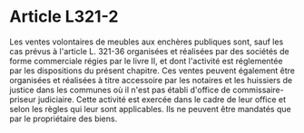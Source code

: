 # Article L321-2

Les ventes volontaires de meubles aux enchères publiques sont, sauf les cas prévus à l'article L. 321-36 organisées et réalisées par des sociétés de forme commerciale régies par le livre II, et dont l'activité est réglementée par les dispositions du présent chapitre.   Ces ventes peuvent également être organisées et réalisées à titre accessoire par les notaires et les huissiers de justice dans les communes où il n'est pas établi d'office de commissaire-priseur judiciaire. Cette activité est exercée dans le cadre de leur office et selon les règles qui leur sont applicables. Ils ne peuvent être mandatés que par le propriétaire des biens.
